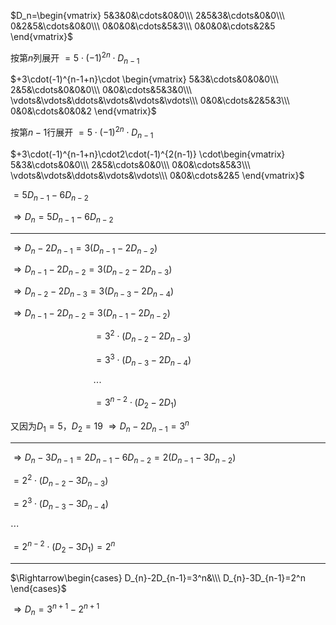 $D_n=\begin{vmatrix}
5&3&0&\cdots&0&0\\\ 
2&5&3&\cdots&0&0\\\ 
0&2&5&\cdots&0&0\\\ 
0&0&0&\cdots&5&3\\\ 
0&0&0&\cdots&2&5
\end{vmatrix}$

按第$n$列展开
$=5\cdot(-1)^{2n}\cdot D_{n-1}$

$+3\cdot(-1)^{n-1+n}\cdot
\begin{vmatrix}
5&3&\cdots&0&0&0\\\ 
2&5&\cdots&0&0&0\\\ 
0&0&\cdots&5&3&0\\\ 
\vdots&\vdots&\ddots&\vdots&\vdots&\vdots\\\ 
0&0&\cdots&2&5&3\\\ 
0&0&\cdots&0&0&2
\end{vmatrix}$

按第$n-1$行展开
$=5\cdot(-1)^{2n}\cdot D_{n-1}$

$+3\cdot(-1)^{n-1+n}\cdot2\cdot(-1)^{2(n-1)}
\cdot\begin{vmatrix}
5&3&\cdots&0&0\\\ 
2&5&\cdots&0&0\\\ 
0&0&\cdots&5&3\\\ 
\vdots&\vdots&\ddots&\vdots&\vdots\\\ 
0&0&\cdots&2&5
\end{vmatrix}$

$=5D_{n-1}-6D_{n-2}$

$\Rightarrow D_n=5D_{n-1}-6D_{n-2}$

---
$\Rightarrow D_n-2D_{n-1}=3(D_{n-1}-2D_{n-2})$

$\Rightarrow 
D_{n-1}-2D_{n-2}=3(D_{n-2}-2D_{n-3})$

$\Rightarrow 
D_{n-2}-2D_{n-3}=3(D_{n-3}-2D_{n-4})$

$\Rightarrow 
D_{n-1}-2D_{n-2}=3(D_{n-1}-2D_{n-2})$

$\quad\quad\quad\quad\quad\quad\quad\quad
=3^2\cdot(D_{n-2}-2D_{n-3})$

$\quad\quad\quad\quad\quad\quad\quad\quad
=3^3\cdot(D_{n-3}-2D_{n-4})$

$\quad\quad\quad\quad\quad\quad\quad\quad
\cdots$

$\quad\quad\quad\quad\quad\quad\quad\quad
=3^{n-2}\cdot(D_2-2D_1)$


又因为$D_1=5，D_2=19$
$\Rightarrow D_{n}-2D_{n-1}=3^n$

---
$\Rightarrow D_n-3D_{n-1}
=2D_{n-1}-6D_{n-2}
=2(D_{n-1}-3D_{n-2})$

$=2^2\cdot(D_{n-2}-3D_{n-3})$

$=2^3\cdot(D_{n-3}-3D_{n-4})$

$\cdots$

$=2^{n-2}\cdot(D_2-3D_1)=2^n$

---
$\Rightarrow\begin{cases}
D_{n}-2D_{n-1}=3^n&\\\ 
D_{n}-3D_{n-1}=2^n
\end{cases}$

$\Rightarrow D_n=3^{n+1}-2^{n+1}$
